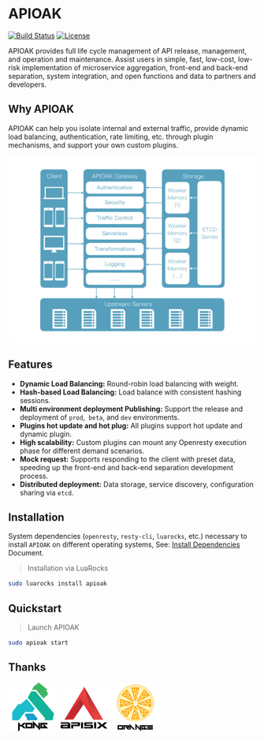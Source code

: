 # APIOAK

[![Build Status](https://travis-ci.org/apioak/apioak.svg?branch=master)](https://travis-ci.org/apioak/apioak)
[![License](https://img.shields.io/badge/License-Apache%202.0-blue.svg)](https://github.com/apioak/apioak/blob/master/LICENSE)

APIOAK provides full life cycle management of API release, management, and operation and maintenance. Assist users in simple, fast, low-cost, low-risk implementation of microservice aggregation, front-end and back-end separation, system integration, and open functions and data to partners and developers.


## Why APIOAK

APIOAK can help you isolate internal and external traffic, provide dynamic load balancing, authentication, rate limiting, etc. through plugin mechanisms, and support your own custom plugins.

![APIOAK](doc/images/APIOAK-process.jpeg)


## Features

- **Dynamic Load Balancing:** Round-robin load balancing with weight.
- **Hash-based Load Balancing:** Load balance with consistent hashing sessions.
- **Multi environment deployment Publishing:** Support the release and deployment of `prod`,` beta`, and `dev` environments.
- **Plugins hot update and hot plug:** All plugins support hot update and dynamic plugin.
- **High scalability:** Custom plugins can mount any Openresty execution phase for different demand scenarios.
- **Mock request:** Supports responding to the client with preset data, speeding up the front-end and back-end separation development process.
- **Distributed deployment:** Data storage, service discovery, configuration sharing via `etcd`.


## Installation

System dependencies (`openresty`, `resty-cli`, `luarocks`, etc.) necessary to install `APIOAK` on different operating systems, See: [Install Dependencies](doc/install-dependencies.md) Document.

> Installation via LuaRocks

```bash
sudo luarocks install apioak
```


## Quickstart

> Launch APIOAK

```bash
sudo apioak start
```


## Thanks
![Kong](doc/images/KONG-logo.jpg)
![APISIX](doc/images/APISIX-logo.jpg)
![Orange](doc/images/ORANGE-logo.jpg)
